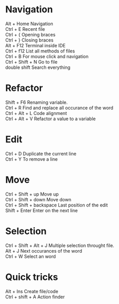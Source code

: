Navigation
===========
Alt  + Home  	  Navigation   
Ctrl + E    	  Recent file  
Ctrl + {  		  Opening braces   
Ctrl + }  		  Closing braces   
Alt  + F12        Terminal inside IDE   
Ctrl + f12 		  List all methods of files  
Ctrl + B 		  For mouse click and navigation   
Ctrl + Shift + N  Go to file  
double shift      Search everything  

Refactor
==========
Shift + F6 		 Renaming variable.  
Ctrl  + R        Find and replace all occurance of the word  
Ctrl  + Alt + L  Code alignment  
Ctrl  + Alt + V  Refactor a value to a variable  

Edit
=====
Ctrl + D 		 Duplicate the current line  
Ctrl + Y 		 To remove a line   

Move
=====
Ctrl  + Shift + up 		  Move up  
Ctrl  + Shift + down 	  Move down  
Ctrl  + Shift + backspace Last position of the edit  
Shift + Enter 			  Enter on the next line  

Selection
==========
Ctrl + Shift + Alt + J 	Multiple selection throught file.  
Alt  + J 				Next occurances of the word  
Ctrl + W		 		Select an word   

Quick tricks
=============
Alt  + Ins 				Create file/code  
Ctrl + shift + A 		Action finder  

